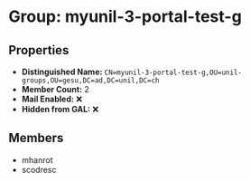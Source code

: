 # Group: myunil-3-portal-test-g

## Properties

- **Distinguished Name:** `CN=myunil-3-portal-test-g,OU=unil-groups,OU=gesu,DC=ad,DC=unil,DC=ch`
- **Member Count:** 2
- **Mail Enabled:** ❌
- **Hidden from GAL:** ❌

## Members

- mhanrot
- scodresc
